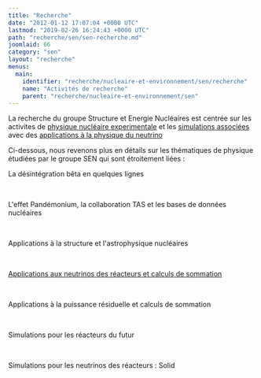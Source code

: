 ```yaml
---
title: "Recherche"
date: "2012-01-12 17:07:04 +0000 UTC"
lastmod: "2019-02-26 16:24:43 +0000 UTC"
path: "recherche/sen/sen-recherche.md"
joomlaid: 66
category: "sen"
layout: "recherche"
menus:
  main:
    identifier: "recherche/nucleaire-et-environnement/sen/recherche"
    name: "Activités de recherche"
    parent: "recherche/nucleaire-et-environnement/sen"
---
```

La recherche du groupe Structure et Energie Nucléaires est centrée sur les activites de [physique nucléaire experimentale](recherche/sen/tags.md) et les [simulations associées](recherche/sen/simulation-reacteurs.md) avec des [applications à la physique du neutrino](recherche/sen/physique-des-neutrinos.md)

Ci-dessous, nous revenons plus en détails sur les thématiques de physique étudiées par le groupe SEN qui sont étroitement liées :

La désintégration bêta en quelques lignes

 

L'effet Pandémonium, la collaboration TAS et les bases de données nucléaires

 

Applications à la structure et l'astrophysique nucléaires

 

[Applications aux neutrinos des réacteurs et calculs de sommation](recherche/sen/physique-des-neutrinos.md)

 

Applications à la puissance résiduelle et calculs de sommation

 

Simulations pour les réacteurs du futur

 

Simulations pour les neutrinos des réacteurs : Solid

